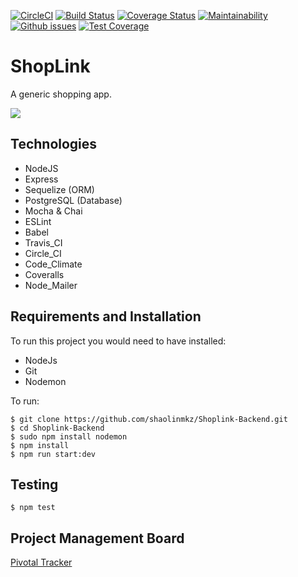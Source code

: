[![CircleCI](https://circleci.com/gh/shaolinmkz/Shoplink-Backend/tree/develop.svg?style=svg)](https://circleci.com/gh/shaolinmkz/Shoplink-Backend/tree/develop) [![Build Status](https://travis-ci.org/shaolinmkz/Shoplink-Backend.svg?branch=develop)](https://travis-ci.org/shaolinmkz/Shoplink-Backend) [![Coverage Status](https://coveralls.io/repos/github/shaolinmkz/Shoplink-Backend/badge.svg)](https://coveralls.io/github/shaolinmkz/Shoplink-Backend) [![Maintainability](https://api.codeclimate.com/v1/badges/af7e7c82034962a61350/maintainability)](https://codeclimate.com/github/shaolinmkz/Shoplink-Backend/maintainability) [![Github issues](https://img.shields.io/github/issues-raw/shaolinmkz/Shoplink-Backend.svg?style=popout)](https://github.com/shaolinmkz/Shoplink-Backend/issues) [![Test Coverage](https://api.codeclimate.com/v1/badges/af7e7c82034962a61350/test_coverage)](https://codeclimate.com/github/shaolinmkz/Shoplink-Backend/test_coverage)

# ShopLink
A generic shopping app.

![](https://repository-images.githubusercontent.com/202969079/91dd7680-c1f1-11e9-92c7-a6193eadecc7)


## Technologies
- NodeJS
- Express
- Sequelize (ORM)
- PostgreSQL (Database)
- Mocha & Chai
- ESLint
- Babel
- Travis_CI
- Circle_CI
- Code_Climate
- Coveralls
- Node_Mailer

## Requirements and Installation

To run this project you would need to have installed:
- NodeJs
- Git
- Nodemon

To run:
```
$ git clone https://github.com/shaolinmkz/Shoplink-Backend.git
$ cd Shoplink-Backend
$ sudo npm install nodemon
$ npm install
$ npm run start:dev
```
## Testing
```
$ npm test
```

## Project Management Board
[Pivotal Tracker](https://www.pivotaltracker.com/n/projects/2385754)
